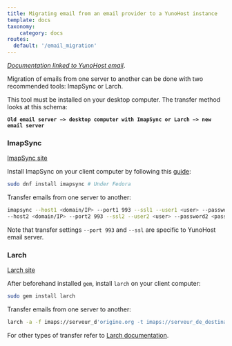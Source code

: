 ```yaml
---
title: Migrating email from an email provider to a YunoHost instance
template: docs
taxonomy:
    category: docs
routes:
  default: '/email_migration'
---
```


*[Documentation linked to YunoHost email](/email)*.

Migration of emails from one server to another can be done with two recommended tools: ImapSync or Larch.

This tool must be installed on your desktop computer. The transfer method looks at this schema:

**`Old email server −> desktop computer with ImapSync or Larch −> new email server`**

### ImapSync

[ImapSync site](http://imapsync.lamiral.info/)

Install ImapSync on your client computer by following this [guide](http://imapsync.lamiral.info/INSTALL):
```bash
sudo dnf install imapsync # Under Fedora
```
Transfer emails from one server to another:
```bash
imapsync --host1 <domain/IP> --port1 993 --ssl1 --user1 <user> --password1 <password> \
--host2 <domain/IP> --port2 993 --ssl2 --user2 <user> --password2 <password>
```

Note that transfer settings `--port 993` and `--ssl` are specific to YunoHost email server.

### Larch

[Larch site](https://github.com/rgrove/larch/)

After beforehand installed `gem`, install `larch` on your client computer:
```bash
sudo gem install larch
```
Transfer emails from one server to another:
```bash
larch -a -f imaps://serveur_d'origine.org -t imaps://serveur_de_destination.org
```
For other types of transfer refer to [Larch documentation](https://github.com/rgrove/larch#label-Usage).
